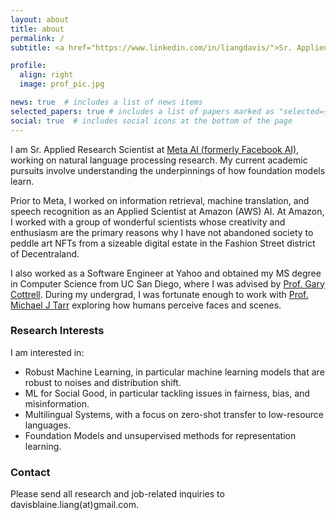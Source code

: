 ```yaml
---
layout: about
title: about
permalink: /
subtitle: <a href="https://www.linkedin.com/in/liangdavis/">Sr. Applied Research Scientist at Meta AI</a>

profile:
  align: right
  image: prof_pic.jpg

news: true  # includes a list of news items
selected_papers: true # includes a list of papers marked as "selected={true}"
social: true  # includes social icons at the bottom of the page
---
```


I am Sr. Applied Research Scientist at [Meta AI (formerly Facebook AI)](https://ai.facebook.com/), working on natural language processing research. My current academic pursuits involve understanding the underpinnings of how foundation models learn. 

Prior to Meta, I worked on information retrieval, machine translation, and speech recognition as an Applied Scientist at Amazon (AWS) AI. At Amazon, I worked with a group of wonderful scientists whose creativity and enthusiasm are the primary reasons why I have not abandoned society to peddle art NFTs from a sizeable digital estate in the Fashion Street district of Decentraland.

I also worked as a Software Engineer at Yahoo and obtained my MS degree in Computer Science from UC San Diego, where I was advised by [Prof. Gary Cottrell](https://cseweb.ucsd.edu/~gary/). During my undergrad, I was fortunate enough to work with [Prof. Michael J Tarr](https://www.cmu.edu/dietrich/psychology/people/core-training-faculty/tarr-michael.html) exploring how humans perceive faces and scenes.

### Research Interests
I am interested in:
* Robust Machine Learning, in particular machine learning models that are robust to noises and distribution shift.
* ML for Social Good, in particular tackling issues in fairness, bias, and misinformation.
* Multilingual Systems, with a focus on zero-shot transfer to low-resource languages.
* Foundation Models and unsupervised methods for representation learning.

### Contact
Please send all research and job-related inquiries to davisblaine.liang(at)gmail.com. 
